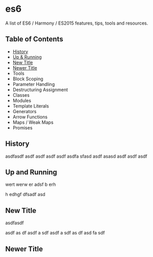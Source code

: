 # es6
A list of ES6 / Harmony / ES2015 features, tips, tools and resources.

## Table of Contents
* [History](#history)
* [Up & Running](#up-and-running)
* [New Title](#new-title)
* [Newer Title](#newer-title)
* Tools
* Block Scoping
* Parameter Handling
* Destructuring Assignment
* Classes
* Modules
* Template Literals
* Generators
* Arrow Functions
* Maps / Weak Maps
* Promises

## History

asdfasdf
asdf
asdf
asdf
asdf
asdfa
sfasd
asdf
asasd
asdf
asdf
asdf

## Up and Running
wert
werw
er
adsf
b
erh

h
edhgf
dfsadf
asd

## New Title

asdfasdf

asdf
as
df
asdf
a
sdf
asdf
a
sdf
as
df
asd
fa
sdf

## Newer Title
